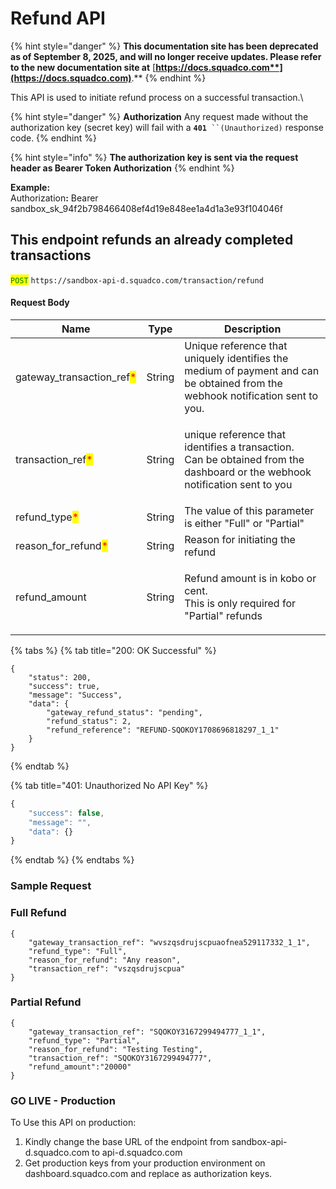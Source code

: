 # Refund API

{% hint style="danger" %}
**This documentation site has been deprecated as of September 8, 2025, and will no longer receive updates. Please refer to the new documentation site at** [**https://docs.squadco.com**](https://docs.squadco.com)**.**
{% endhint %}

This API is used to initiate refund process on a successful transaction.\


{% hint style="danger" %}
**Authorization** Any request made without the authorization key (secret key) will fail with a **`401`**` ``(Unauthorized)` response code.
{% endhint %}

{% hint style="info" %}
**The authorization key is sent via the request header as Bearer Token Authorization**
{% endhint %}

**Example:**\
Authorizatio&#x6E;**:** Bearer sandbox\_sk\_94f2b798466408ef4d19e848ee1a4d1a3e93f104046f

## This endpoint refunds an already completed transactions

<mark style="color:green;">`POST`</mark> `https://sandbox-api-d.squadco.com/transaction/refund`

#### Request Body

| Name                                                        | Type   | Description                                                                                                                           |
| ----------------------------------------------------------- | ------ | ------------------------------------------------------------------------------------------------------------------------------------- |
| gateway\_transaction\_ref<mark style="color:red;">\*</mark> | String | Unique reference that uniquely identifies the medium of payment and can be obtained from  the webhook notification sent to you.       |
| transaction\_ref<mark style="color:red;">\*</mark>          | String | <p>unique reference that identifies a transaction.<br> Can be obtained from the dashboard or the webhook notification sent to you</p> |
| refund\_type<mark style="color:red;">\*</mark>              | String | The value of this parameter is either "Full" or "Partial"                                                                             |
| reason\_for\_refund<mark style="color:red;">\*</mark>       | String | Reason for initiating the refund                                                                                                      |
| refund\_amount                                              | String | <p>Refund amount is in kobo or cent.<br>This is only required for "Partial" refunds</p>                                               |

{% tabs %}
{% tab title="200: OK Successful" %}


```
{
    "status": 200,
    "success": true,
    "message": "Success",
    "data": {
        "gateway_refund_status": "pending",
        "refund_status": 2,
        "refund_reference": "REFUND-SQOKOY1708696818297_1_1"
    }
}
```
{% endtab %}

{% tab title="401: Unauthorized No API Key" %}
```javascript
{
    "success": false,
    "message": "",
    "data": {}
}
```
{% endtab %}
{% endtabs %}

### Sample Request

### Full Refund

```
{
    "gateway_transaction_ref": "wvszqsdrujscpuaofnea529117332_1_1",
    "refund_type": "Full",
    "reason_for_refund": "Any reason",
    "transaction_ref": "vszqsdrujscpua"
}
```

### Partial Refund

```
{
    "gateway_transaction_ref": "SQOKOY3167299494777_1_1",
    "refund_type": "Partial",
    "reason_for_refund": "Testing Testing",
    "transaction_ref": "SQOKOY3167299494777",
    "refund_amount":"20000"
}
```

### GO LIVE - Production

To Use this API on production:

1. &#x20;Kindly change the base URL of the endpoint from sandbox-api-d.squadco.com to api-d.squadco.com
2. Get production keys from your production environment on dashboard.squadco.com and replace as authorization keys.
